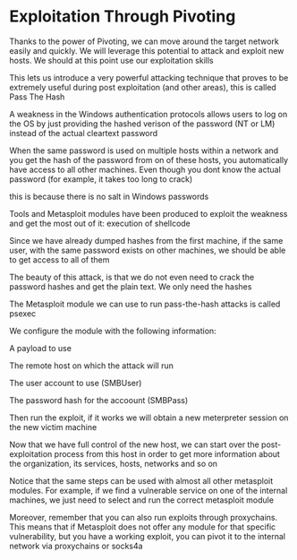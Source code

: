 

# Exploitation Through Pivoting 


Thanks to the power of Pivoting, we can move around the target network easily and quickly. We will 
leverage this potential to attack and exploit new hosts. We should at this point use our exploitation 
skills


This lets us introduce a very powerful attacking technique that proves to be extremely useful during 
post exploitation (and other areas), this is called Pass The Hash

A weakness in the Windows authentication protocols allows users to log on the OS by just providing 
the hashed verison of the password (NT or LM) instead of the actual cleartext password

When the same password is used on multiple hosts within a network and you get the hash of the 
password from on of these hosts, you automatically have access to all other machines. Even though 
you dont know the actual password (for example, it takes too long to crack)

this is because there is no salt in Windows passwords

Tools and Metasploit modules have been produced to exploit the weakness and get the most out of 
it: execution of shellcode


Since we have already dumped hashes from the first machine, if the same user, with the same
password exists on other machines, we should be able to get access to all of them

The beauty of this attack, is that we do not even need to crack the password hashes and get the 
plain text. We only need the hashes 


The Metasploit module we can use to run pass-the-hash attacks is called psexec


We configure the module with the following information: 

A payload to use

The remote host on which the attack will run 

The user account to use (SMBUser)

The password hash for the accoount (SMBPass)


Then run the exploit, if it works we will obtain a new meterpreter session on the new victim machine


Now that we have full control of the new host, we can start over the post-exploitation process
from this host in order to get more information about the organization, its services, hosts, networks
and so on

Notice that the same steps can be used with almost all other metasploit modules. For example, 
if we find a vulnerable service on one of the internal machines, we just need to select and run the
correct metasploit module

Moreover, remember that you can also run exploits through proxychains. This means that if Metasploit 
does not offer any module for that specific vulnerability, but you have a working exploit, you can 
pivot it to the internal network via proxychains or socks4a

